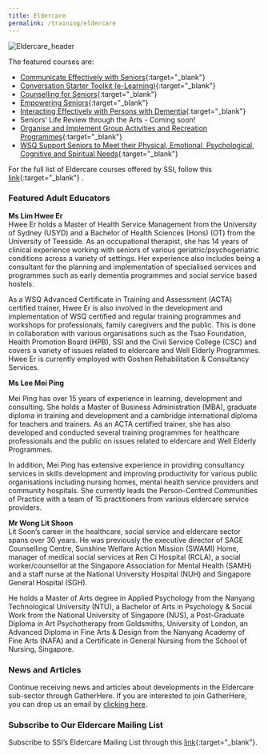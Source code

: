 ```yaml
---
title: Eldercare
permalink: /training/eldercare
---
```

![Eldercare_header](/images/training/Eldercare_SSI_header-banner-757-x-239px5.jpg)

The featured courses are:
-   [Communicate Effectively with Seniors](https://e-services.ncss.gov.sg/Training/Course/TemplateSearch?Keyword=Communicate+Effectively+with+Seniors){:target="_blank"}   
-   [Conversation Starter Toolkit (e-Learning)](https://learningcloud.sg/pages/coursedescription.jsf?courseId=1110234&catalogId=1700&templateId=-1){:target="_blank"}   
-   [Counselling for Seniors](https://e-services.ncss.gov.sg/Training/Course/TemplateSearch?Keyword=Counselling+for+Seniors){:target="_blank"}   
-   [Empowering Seniors](https://learningcloud.sg/pages/coursedescription.jsf?courseId=1110271&catalogId=1700&templateId=-1){:target="_blank"}   
-   [Interacting Effectively with Persons with Dementia](https://learningcloud.sg/pages/coursedescription.jsf?courseId=1096636&catalogId=1700&templateId=-1){:target="_blank"}   
-   Seniors’ Life Review through the Arts - Coming soon!
-   [Organise and Implement Group Activities and Recreation Programmes](https://e-services.ncss.gov.sg/Training/Course/TemplateSearch?Keyword=WSQ+Organise+and+Implement+Group+Activities+and+Recreation+Programmes+){:target="_blank"}   
-   [WSQ Support Seniors to Meet their Physical, Emotional, Psychological, Cognitive and Spiritual Needs](https://e-services.ncss.gov.sg/Training/Course/TemplateSearch?Keyword=WSQ+Support+Seniors+to+Meet+their+Physical%2C+Emotional%2C+Psychological%2C+Cognitive+and+Spiritual+Needs){:target="_blank"}   

For the full list of Eldercare courses offered by SSI, follow this [link](http://e-services.ncss.gov.sg/Training/Course/TemplateSearch?Filter.Keyword=&Filter.CourseDatesString=&Filter.TypeOfCourse.Value=&Filter.TypeOfCourse.Label=&Filter.CourseSubCategory.Id=8ec889b9-e127-e611-8112-000c296ee03a&Filter.CourseSubCategory.LogicalName=nis_coursesubcategory&Filter.CourseSubCategory.Name=Eldercare&Filter.CourseSubCategory.ToRemove=){:target="_blank"}   .

### Featured Adult Educators
**Ms Lim Hwee Er**   
Hwee Er holds a Master of Health Service Management from the University of Sydney (USYD) and a Bachelor of Health Sciences (Hons) (OT) from the University of Teesside. As an occupational therapist, she has 14 years of clinical experience working with seniors of various geriatric/psychogeriatric conditions across a variety of settings. Her experience also includes being a consultant for the planning and implementation of specialised services and programmes such as early dementia programmes and social service based hostels.

As a WSQ Advanced Certificate in Training and Assessment (ACTA) certified trainer, Hwee Er is also involved in the development and implementation of WSQ certified and regular training programmes and workshops for professionals, family caregivers and the public. This is done in collaboration with various organisations such as the Tsao Foundation, Health Promotion Board (HPB), SSI and the Civil Service College (CSC) and covers a variety of issues related to eldercare and Well Elderly Programmes. Hwee Er is currently employed with Goshen Rehabilitation & Consultancy Services.

**Ms Lee Mei Ping**   

Mei Ping has over 15 years of experience in learning, development and consulting. She holds a Master of Business Administration (MBA), graduate diploma in training and development and a cambridge international diploma for teachers and trainers. As an ACTA certified trainer, she has also developed and conducted several training programmes for healthcare professionals and the public on issues related to eldercare and Well Elderly Programmes.

In addition, Mei Ping has extensive experience in providing consultancy services in skills development and improving productivity for various public organisations including nursing homes, mental health service providers and community hospitals. She currently leads the Person-Centred Communities of Practice with a team of 15 practitioners from various eldercare service providers.

**Mr Wong Lit Shoon**   
Lit Soon’s career in the healthcare, social service and eldercare sector spans over 30 years. He was previously the executive director of SAGE Counselling Centre, Sunshine Welfare Action Mission (SWAMI) Home, manager of medical social services at Ren Ci Hospital (RCLA), a social worker/counsellor at the Singapore Association for Mental Health (SAMH) and a staff nurse at the National University Hospital (NUH) and Singapore General Hospital (SGH).

He holds a Master of Arts degree in Applied Psychology from the Nanyang Technological University (NTU), a Bachelor of Arts in Psychology & Social Work from the National University of Singapore (NUS), a Post-Graduate Diploma in Art Psychotherapy from Goldsmiths, University of London, an Advanced Diploma in Fine Arts & Design from the Nanyang Academy of Fine Arts (NAFA) and a Certificate in General Nursing from the School of Nursing, Singapore.

### News and Articles
Continue receiving news and articles about developments in the Eldercare sub-sector through GatherHere. If you are interested to join GatherHere, you can drop us an email by [clicking here](mailto:techservices1@gatherhere.sg).

### Subscribe to Our Eldercare Mailing List   
Subscribe to SSI’s Eldercare Mailing List through this [link](https://form.gov.sg/#!/5f19b09dd034a60011cd0c5a){:target="_blank"}.   
